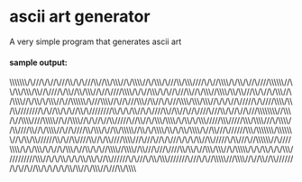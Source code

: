 
# ascii art generator
A very simple program that generates ascii art

#### sample output:


\\\\\\\\\\\\\\/\\///\\/\\//\\///\\\\/\\/\\///\\\\//\\\\/\\\\\\//\\/\\\\\\\\//\\/\\\\\\/\\///\\\\/\\\\\\////\\/\\//\\\\\\\\/\\/\\\\/\\//\\////\\\\\\\\\\\\//\\\\/\\\\/\\\\\\/\\\\//\\////\\/\\\\//\\\\/\\\\\\//\\//\\////\\\\\\\\/\\/\\//\\\\\\/\\/\\//\\///\\\\//\\/\\\\\\//\\\\\\\\/\\\\/\\\\///\\\\/\\//\\/\\\\\\//\\/\\\\\\\\//\\/\\\\/\\/\\\\\\//\\//\\\\\\\\\\\\/\\///\\\\\\\\//\\//\\///\\\\\\//\\\\//\\/\\///\\\\\\\\/\\\\\\/\\\\\\//\\/\\/\\//\\/////\\/\\////\\\\\\\\/\\\\/\\\\////////\\/\\//\\\\/\\/\\//\\\\/\\////////\\\\/\\/\\/\\\\//\\/\\////\\\\//\\\\//\\//\\////\\///\\\\/\\//\\//\\///\\\\\\\\\\\\\\\\//\\\\\\/\\//\\\\\\\\////\\\\\\\\\\//\\//\\\\\\\\//\\/\\//\\//\\\\/////\\//\\\\//\\/\\\\\\/\\\\\\\\/\\/\\\\/\\/\\\\\\/////\\\\\\/////\\\\\\/\\\\\\\\///\\/\\\\\\\\//\\\\////\\\\//\\/\\\\\\\\//\\//\\////\\\\/\\\\\\/\\//\\\\/\\\\\\\\\\//\\\\/\\/\\\\\\\\/\\\\/\\/\\\\/\\\\\\\\/\\//\\\\///\\//////\\\\\\/\\\\\\\\\\\\\\/\\\\\\\\\\\\\\//\\/\\\\/\\\\//////\\\\/\\//\\\\////\\\\//\\/\\\\////\\\\\\\\///\\///\\//\\/\\///\\/\\/\\/\\\\//\\\\/////\\/\\\\///\\//\\\\\\\\\\\\//\\////\\\\\\\\/\\/\\/\\\\\\/\\/\\//\\/\\\\\\/\\//\\\\/\\/\\//\\\\\\\\//\\\\\\\\//\\\\///\\///\\////\\\\/\\\\/\\//\\\\\\/\\\\\\//\\/\\\\\\\\\\/\\/\\/\\\\/\\/\\/\\\\\\//////////\\\\\\//\\/\\/\\\\/\\/\\/\\\\/\\\\/\\//\\\\//////\\/\\///\\/\\\\/\\\\\\///////\\///\\/\\//\\\\\\\\\\///\\\\\\\\//\\//\\\\//\\\\///////\\/\\//\\//\\\\/\\/\\/\\/\\/\\\\/\\\\//\\/\\\\\\//\\///\\\\/\\\\\\\\
